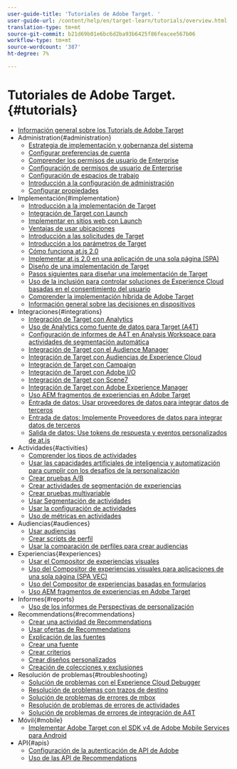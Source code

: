 ```yaml
---
user-guide-title: 'Tutoriales de Adobe Target. '
user-guide-url: /content/help/en/target-learn/tutorials/overview.html
translation-type: tm+mt
source-git-commit: b21d69b01e6bc6d2ba93b6425f86feacee567b06
workflow-type: tm+mt
source-wordcount: '387'
ht-degree: 7%

---
```



# Tutoriales de Adobe Target.   {#tutorials}

+ [Información general sobre los Tutorials de Adobe Target](../overview.md)
+ Administration{#administration}
   + [Estrategia de implementación y gobernanza del sistema](../dev101/1.1-implementation-strategy-sys-governance.md)
   + [Configurar preferencias de cuenta](../administration/set-up-account-preferences.md)
   + [Comprender los permisos de usuario de Enterprise](../administration/understanding-enterprise-user-permissions.md)
   + [Configuración de permisos de usuario de Enterprise](../dev101/1.2-configure-ent-user-permissions.md)
   + [Configuración de espacios de trabajo](../administration/set-up-workspaces.md)
   + [Introducción a la configuración de administración](../dev101/1.3-intro-to-admin-setup.md)
   + [Configurar propiedades](../administration/set-up-properties.md)
+ Implementación{#implementation}
   + [Introducción a la implementación de Target](../dev101/2.1-intro-to-target-implementation.md)
   + [Integración de Target con Launch](../dev101/3.1-target-launch.md)
   + [Implementar en sitios web con Launch](https://docs.adobe.com/content/help/en/experience-cloud/implementing-in-websites-with-launch/index.html)
   + [Ventajas de usar ubicaciones](../dev101/2.2-benefits-of-locations.md)
   + [Introducción a las solicitudes de Target](../dev101/2.3-intro-to-target-requests.md)
   + [Introducción a los parámetros de Target](../dev101/2.4-intro-to-target-params.md)
   + [Cómo funciona at.js 2.0](../implementation/understanding-how-atjs-20-works.md)
   + [Implementar at.js 2.0 en una aplicación de una sola página (SPA)](../implementation/implement-atjs-20-in-a-single-page-application.md)
   + [Diseño de una implementación de Target](../dev101/2.5-design-target-implementation.md)
   + [Pasos siguientes para diseñar una implementación de Target](../dev101/2.6-next-steps-design-target-implementation.md)
   + [Uso de la inclusión para controlar soluciones de Experience Cloud basadas en el consentimiento del usuario](https://docs.adobe.com/content/help/en/core-services-learn/tutorials/id-service/use-opt-in-to-control-experience-cloud-activities-based-on-user-consent.html)
   + [Comprender la implementación híbrida de Adobe Target](../implementation/hybrid-deployment.md)
   + [Información general sobre las decisiones en dispositivos](../implementation/on-device-decisioning-overview.md)
+ Integraciones{#integrations}
   + [Integración de Target con Analytics](../dev101/3.2-target-analytics.md)
   + [Uso de Analytics como fuente de datos para Target (A4T)](../integrations/use-analytics-as-a-data-source-a4t.md)
   + [Configuración de informes de A4T en Analysis Workspace para actividades de segmentación automática](../integrations/set-up-a4t-reports-in-analysis-workspace-for-auto-target-activities.md)
   + [Integración de Target con el Audience Manager](../dev101/3.3-target-dmp.md)
   + [Integración de Target con Audiencias de Experience Cloud](../dev101/3.4-target-exc-audiences.md)
   + [Integración de Target con Campaign](../dev101/3.6-target-campaign.md)
   + [Integración de Target con Adobe I/O](../dev101/3.7-target-io.md)
   + [Integración de Target con Scene7](../dev101/3.8-target-scene7.md)
   + [Integración de Target con Adobe Experience Manager](../dev101/3.5-target-aem.md)
   + [Uso AEM fragmentos de experiencias en Adobe Target](https://helpx.adobe.com/experience-manager/kt/sites/using/experience-fragment-target-offer-feature-video-use.html)
   + [Entrada de datos: Usar proveedores de datos para integrar datos de terceros](../integrations/use-data-providers-to-integrate-third-party-data.md)
   + [Entrada de datos: Implemente Proveedores de datos para integrar datos de terceros](../integrations/implement-data-providers-to-integrate-third-party-data.md)
   + [Salida de datos: Use tokens de respuesta y eventos personalizados de at.js](../integrations/use-response-tokens-and-atjs-custom-events.md)
+ Actividades{#activities}
   + [Comprender los tipos de actividades](../activities/understanding-the-types-of-activities.md)
   + [Usar las capacidades artificiales de inteligencia y automatización para cumplir con los desafíos de la personalización](../activities/use-the-artificial-intelligence-and-automation-capabilities-to-meet-the-challenges-of-personalization.md)
   + [Crear pruebas A/B](../activities/create-ab-tests.md)
   + [Crear actividades de segmentación de experiencias](../activities/create-experience-targeting-activities.md)
   + [Crear pruebas multivariable](../activities/create-multivariate-tests.md)
   + [Usar Segmentación de actividades](../activities/use-activity-targeting.md)
   + [Usar la configuración de actividades](../activities/use-activity-settings.md)
   + [Uso de métricas en actividades](../activities/use-metrics-in-activities.md)
+ Audiencias{#audiences}
   + [Usar audiencias](../audiences/use-audiences.md)
   + [Crear scripts de perfil](../audiences/create-profile-scripts.md)
   + [Usar la comparación de perfiles para crear audiencias](../audiences/use-profile-comparison-to-build-audiences.md)
+ Experiencias{#experiences}
   + [Usar el Compositor de experiencias visuales](../experiences/use-the-visual-experience-composer.md)
   + [Uso del Compositor de experiencias visuales para aplicaciones de una sola página (SPA VEC)](../experiences/use-the-visual-experience-composer-for-single-page-applications.md)
   + [Uso del Compositor de experiencias basadas en formularios](../experiences/use-the-form-based-experience-composer.md)
   + [Uso AEM fragmentos de experiencias en Adobe Target](https://helpx.adobe.com/experience-manager/kt/sites/using/experience-fragment-target-offer-feature-video-use.html)
+ Informes{#reports}
   + [Uso de los informes de Perspectivas de personalización](../reports/use-the-personalization-insights-reports.md)
+ Recommendations{#recommendations}
   + [Crear una actividad de Recommendations](../recommendations/create-a-recommendations-activity.md)
   + [Usar ofertas de Recommendations](../recommendations/use-recommendations-offers.md)
   + [Explicación de las fuentes](../recommendations/understanding-feeds.md)
   + [Crear una fuente](../recommendations/create-a-feed.md)
   + [Crear criterios](../recommendations/create-criteria.md)
   + [Crear diseños personalizados](../recommendations/create-custom-designs.md)
   + [Creación de colecciones y exclusiones](../recommendations/create-collections-and-exclusions.md)
+ Resolución de problemas{#troubleshooting}
   + [Solución de problemas con el Experience Cloud Debugger](../troubleshooting/troubleshoot-with-the-experience-cloud-debugger.md)
   + [Resolución de problemas con trazos de destino](../troubleshooting/troubleshoot-with-target-traces.md)
   + [Solución de problemas de errores de mbox](../dev101/4.1-troubleshoot-mbox-errors.md)
   + [Resolución de problemas de errores de actividades](../dev101/4.2-troubleshoot-activity-errors.md)
   + [Solución de problemas de errores de integración de A4T](../dev101/4.3-troubleshoot-integration-errors.md)
+ Móvil{#mobile}
   + [Implementar Adobe Target con el SDK v4 de Adobe Mobile Services para Android](../mobile-v4/overview.md)
+ API{#apis}
   + [Configuración de la autenticación de API de Adobe](../apis/configure-io-target-integration.md)
   + [Uso de las API de Recommendations](https://docs.adobe.com/content/help/en/target-learn/recommendations-api-tutorial/recs-api-overview.html)

